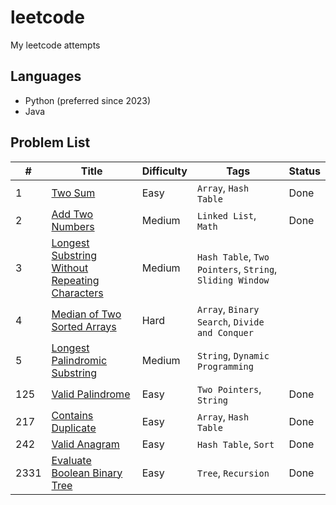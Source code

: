 # leetcode

My leetcode attempts

## Languages

- Python (preferred since 2023)
- Java

## Problem List

| #    | Title                                                                                                                           | Difficulty | Tags                                                     | Status |
| ---- | ------------------------------------------------------------------------------------------------------------------------------- | ---------- | -------------------------------------------------------- | ------ |
| 1    | [Two Sum](https://leetcode.com/problems/two-sum/)                                                                               | Easy       | `Array`, `Hash Table`                                    | Done   |
| 2    | [Add Two Numbers](https://leetcode.com/problems/add-two-numbers/)                                                               | Medium     | `Linked List`, `Math`                                    | Done   |
| 3    | [Longest Substring Without Repeating Characters](https://leetcode.com/problems/longest-substring-without-repeating-characters/) | Medium     | `Hash Table`, `Two Pointers`, `String`, `Sliding Window` |        |
| 4    | [Median of Two Sorted Arrays](https://leetcode.com/problems/median-of-two-sorted-arrays/)                                       | Hard       | `Array`, `Binary Search`, `Divide and Conquer`           |        |
| 5    | [Longest Palindromic Substring](https://leetcode.com/problems/longest-palindromic-substring/)                                   | Medium     | `String`, `Dynamic Programming`                          |        |
| 125  | [Valid Palindrome](https://leetcode.com/problems/valid-palindrome/)                                                             | Easy       | `Two Pointers`, `String`                                 | Done   |
| 217  | [Contains Duplicate](https://leetcode.com/problems/contains-duplicate/)                                                         | Easy       | `Array`, `Hash Table`                                    | Done   |
| 242  | [Valid Anagram](https://leetcode.com/problems/valid-anagram/)                                                                   | Easy       | `Hash Table`, `Sort`                                     | Done   |
| 2331 | [Evaluate Boolean Binary Tree](https://leetcode.com/problems/evaluate-boolean-binary-tree/)                                     | Easy       | `Tree`, `Recursion`                                      | Done   |
